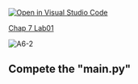 [![Open in Visual Studio Code](https://classroom.github.com/assets/open-in-vscode-c66648af7eb3fe8bc4f294546bfd86ef473780cde1dea487d3c4ff354943c9ae.svg)](https://classroom.github.com/online_ide?assignment_repo_id=8775514&assignment_repo_type=AssignmentRepo)

[Chap 7 Lab01](https://docs.google.com/presentation/d/16Lg15We_18LVyquswkjr61CDRxR3O9uaTISKX7v8thc/edit#slide=id.g114ede88c96_0_236)

![A6-2](https://nimbus-screenshots.s3.amazonaws.com/s/b334eab2df847650f57b8a0c973bed8c.png)

## Compete the "main.py"
